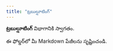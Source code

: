 ```yaml
---
title: "ట్రబుల్షూటింగ్"
---
```


**ట్రబుల్షూటింగ్** విభాగానికి స్వాగతం.

ఈ ఫోల్డర్‌లో మీ Markdown పేజీలను సృష్టించండి.
